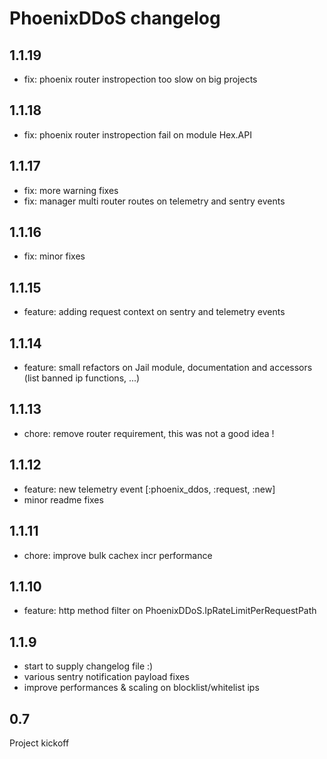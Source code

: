 # PhoenixDDoS changelog

## 1.1.19

- fix: phoenix router instropection too slow on big projects

## 1.1.18

- fix: phoenix router instropection fail on module Hex.API
## 1.1.17

- fix: more warning fixes
- fix: manager multi router routes on telemetry and sentry events

## 1.1.16

- fix: minor fixes

## 1.1.15

- feature: adding request context on sentry and telemetry events

## 1.1.14

- feature: small refactors on Jail module, documentation and accessors (list banned ip functions, ...)

## 1.1.13

- chore: remove router requirement, this was not a good idea !

## 1.1.12

- feature: new telemetry event [:phoenix_ddos, :request, :new]
- minor readme fixes

## 1.1.11

- chore: improve bulk cachex incr performance

## 1.1.10

- feature: http method filter on PhoenixDDoS.IpRateLimitPerRequestPath

## 1.1.9

- start to supply changelog file :)
- various sentry notification payload fixes
- improve performances & scaling on blocklist/whitelist ips

## 0.7

Project kickoff
